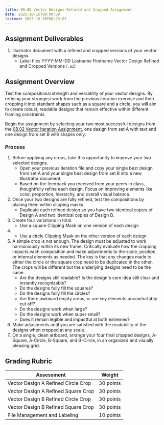 ```yaml
---
title: 09.05 Vector Designs Refined and Cropped Assignment
date: 2025-10-16T09:00:00
lastmod: 2025-10-30T08:23:03
---
```


## Assignment Deliverables

1. Illustrator document with a refined and cropped versions of your vector designs
   - Label files YYYY-MM-DD Lastname Firstname Vector Design Refined and Cropped Versions (`.ai`)

## Assignment Overview

Test the compositional strength and versatility of your vector designs. By refining your strongest work from the previous iteration exercise and then cropping it into standard shapes such as a square and a circle, you will aim to create robust, readable designs that remain effective within different framing constraints.

Begin the assignment by selecting your two most successful designs from the [08.02 Vector Iteration Assignment](../08-vector-iteration/08-02-vector-iteration-assignment.md), one design from set A with text and one design from set B with shapes only.

### Process

1. Before applying any crops, take this opportunity to improve your two selected designs.
   - Open your previous iteration file and copy your single best design from set A and your single best design from set B into a new Illustrator document.
   - Based on the feedback you received from your peers in class, thoughtfully refine each design. Focus on improving elements like color, proportion, hierarchy, and overall visual balance.
2. Once your two designs are fully refined, test the compositions by placing them within clipping masks.
   - Duplicate each refined design so you have two identical copies of Design A and two identical copies of Design B.
3. Create four variations in total.
   - Use a square Clipping Mask on one version of each design
4. - Use a circle Clipping Mask on the other version of each design
5. A simple crop is not enough. The design must be adjusted to work harmoniously within its new frame. Critically evaluate how the cropping impacts each composition and make adjustments to the scale, position, or internal elements as needed. The key is that any changes made to either the circle or the square crop need to be duplicated in the other. The crops will be different but the underlying designs need to be the same.
   - Are the designs still readable? Is the design's core idea still clear and instantly recognizable?
   - Do the designs fully fill the squares?
   - Do the designs fully fill the circles?
   - Are there awkward empty areas, or are key elements uncomfortably cut off?
   - Do the designs work when large?
   - Do the designs work when super small?
   - Does it remain legible and impactful at both extremes?
6. Make adjustments until you are satisfied with the readability of the designs when cropped at any scale.
7. On a single, clean artboard, arrange your four final cropped designs, A-Square, A-Circle, B-Square, and B-Circle, in an organized and visually pleasing grid.

## Grading Rubric

<div class="responsive-table-markdown">

| Assessment                          | Weight    |
| ----------------------------------- | --------- |
| Vector Design A Refined Circle Crop | 30 points |
| Vector Design A Refined Square Crop | 30 points |
| Vector Design B Refined Circle Crop | 30 points |
| Vector Design B Refined Square Crop | 30 points |
| File Management and Labeling        | 10 points |

</div>
